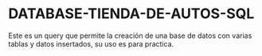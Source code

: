 # DATABASE-TIENDA-DE-AUTOS-SQL
Este es un query que permite la creación de una base de datos con varias tablas y datos insertados, su uso es para practica.
